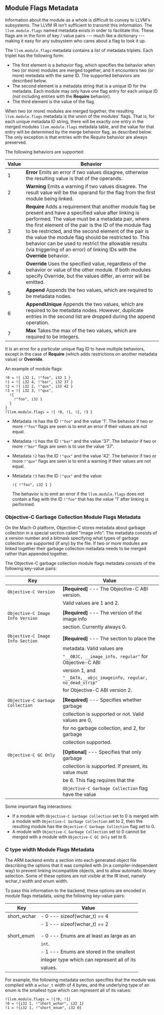 Module Flags Metadata
---------------------

Information about the module as a whole is difficult to convey to
LLVM\'s subsystems. The LLVM IR isn\'t sufficient to transmit this
information. The `llvm.module.flags` named metadata exists in order to
facilitate this. These flags are in the form of key / value pairs \-\--
much like a dictionary \-\-- making it easy for any subsystem who cares
about a flag to look it up.

The `llvm.module.flags` metadata contains a list of metadata triplets.
Each triplet has the following form:

-   The first element is a *behavior* flag, which specifies the behavior
    when two (or more) modules are merged together, and it encounters
    two (or more) metadata with the same ID. The supported behaviors are
    described below.
-   The second element is a metadata string that is a unique ID for the
    metadata. Each module may only have one flag entry for each unique
    ID (not including entries with the **Require** behavior).
-   The third element is the value of the flag.

When two (or more) modules are merged together, the resulting
`llvm.module.flags` metadata is the union of the modules\' flags. That
is, for each unique metadata ID string, there will be exactly one entry
in the merged modules `llvm.module.flags` metadata table, and the value
for that entry will be determined by the merge behavior flag, as
described below. The only exception is that entries with the *Require*
behavior are always preserved.

The following behaviors are supported:

| Value | Behavior                                                                                                                                                                                                                                                                                                                                                                                                                                                                          |
|-------|-----------------------------------------------------------------------------------------------------------------------------------------------------------------------------------------------------------------------------------------------------------------------------------------------------------------------------------------------------------------------------------------------------------------------------------------------------------------------------------|
| 1     |  **Error**  Emits an error if two values disagree, otherwise the resulting value is that of the operands.                                               
| 2     |   **Warning** Emits a warning if two values disagree. The result value will be the operand for the flag from the first module being linked.             
| 3     |  **Require** Adds a requirement that another module flag be present and have a specified value after linking is performed. The value must be a metadata pair, where the first element of the pair is the ID of the module flag to be restricted, and the second element of the pair is the value the module flag should be restricted to. This behavior can be used to restrict the allowable results (via triggering of an error) of linking IDs with the **Override** behavior. |
| 4     |  **Override**  Uses the specified value, regardless of the behavior or value of the other module. If both modules specify Override, but the values differ, an error will be emitted.                                                                                                                                                                                                                                                                                              |
| 5     |  **Append**  Appends the two values, which are required to be metadata nodes.                                                                                                                                                                                                                                                                                                                                                                                                     |
| 6     |  **AppendUnique**   Appends the two values, which are required to be metadata nodes. However, duplicate entries in the second list are dropped during the append operation.                                                                                                                                                                                                                                                                                                       |
| 7     |  **Max**  Takes the max of the two values, which are required to be integers.                                                                                                                                                                                                                                                                                                                                                                                                     |

It is an error for a particular unique flag ID to have multiple
behaviors, except in the case of **Require** (which adds restrictions on
another metadata value) or **Override**.

An example of module flags:

``` {.llvm}
!0 = !{ i32 1, !"foo", i32 1 }
!1 = !{ i32 4, !"bar", i32 37 }
!2 = !{ i32 2, !"qux", i32 42 }
!3 = !{ i32 3, !"qux",
  !{
    !"foo", i32 1
  }
}
!llvm.module.flags = !{ !0, !1, !2, !3 }
```

-   Metadata `!0` has the ID `!"foo"` and the value \'1\'. The behavior
    if two or more `!"foo"` flags are seen is to emit an error if their
    values are not equal.

-   Metadata `!1` has the ID `!"bar"` and the value \'37\'. The behavior
    if two or more `!"bar"` flags are seen is to use the value \'37\'.

-   Metadata `!2` has the ID `!"qux"` and the value \'42\'. The behavior
    if two or more `!"qux"` flags are seen is to emit a warning if their
    values are not equal.

-   Metadata `!3` has the ID `!"qux"` and the value:

        !{ !"foo", i32 1 }

    The behavior is to emit an error if the `llvm.module.flags` does not
    contain a flag with the ID `!"foo"` that has the value \'1\' after
    linking is performed.

### Objective-C Garbage Collection Module Flags Metadata

On the Mach-O platform, Objective-C stores metadata about garbage
collection in a special section called \"image info\". The metadata
consists of a version number and a bitmask specifying what types of
garbage collection are supported (if any) by the file. If two or more
modules are linked together their garbage collection metadata needs to
be merged rather than appended together.

The Objective-C garbage collection module flags metadata consists of the
following key-value pairs:

| Key                               | Value                                                   |
|-----------------------------------|---------------------------------------------------------|
| `Objective-C Version`             | **\[Required\]** \-\-- The Objective-C ABI version.     |
|                                   |   Valid values are 1 and 2.                             |
|                                   |                                                         |    
| `Objective-C Image Info Version`  | **\[Required\]** \-\-- The version of the image info    |
|                                   |   section. Currently always 0.                          |
|                                   |                                                         |
| `Objective-C Image Info Section`  | **\[Required\]** \-\-- The section to place the         |
|                                   |   metadata. Valid values are                            |    
|                                   |   `"__OBJC, __image_info, regular"` for Objective-C ABI |    
|                                   |   version 1, and                                        |        
|                                   |   `"__DATA,__objc_imageinfo, regular, no_dead_strip"`   |
|                                   |   for Objective-C ABI version 2.                        |    
|                                   |                                                         |        
| `Objective-C Garbage Collection`  | **\[Required\]** \-\-- Specifies whether garbage        |    
|                                   |   collection is supported or not. Valid values are 0,   |        
|                                   |   for no garbage collection, and 2, for garbage         |            
|                                   |   collection supported.                                 |                
|                                   |                                                         |                
| `Objective-C GC Only`             | **\[Optional\]** \-\-- Specifies that only garbage      |            
|                                   |   collection is supported. If present, its value must   |                
|                                   |   be 6. This flag requires that the                     |                    
|                                   |   `Objective-C Garbage Collection` flag have the value  |                

Some important flag interactions:

-   If a module with `Objective-C Garbage Collection` set to 0 is merged
    with a module with `Objective-C Garbage Collection` set to 2, then
    the resulting module has the `Objective-C Garbage Collection` flag
    set to 0.
-   A module with `Objective-C Garbage Collection` set to 0 cannot be
    merged with a module with `Objective-C GC Only` set to 6.

### C type width Module Flags Metadata

The ARM backend emits a section into each generated object file
describing the options that it was compiled with (in a
compiler-independent way) to prevent linking incompatible objects, and
to allow automatic library selection. Some of these options are not
visible at the IR level, namely wchar\_t width and enum width.

To pass this information to the backend, these options are encoded in
module flags metadata, using the following key-value pairs:

| Key                | Value                                           |
|--------------------|-------------------------------------------------|
| short\_wchar       | -   0 \-\-- sizeof(wchar\_t) == 4               |
|                    | -   1 \-\-- sizeof(wchar\_t) == 2               |
|                    |                                                 |
|                    |                                                 |
| short\_enum        | -   0 \-\-- Enums are at least as large as an   |
|                    |     `int`.                                      |
|                    | -   1 \-\-- Enums are stored in the smallest    |
|                    |     integer type which can represent all of its |
|                    |     values.                                     |

For example, the following metadata section specifies that the module
was compiled with a `wchar_t` width of 4 bytes, and the underlying type
of an enum is the smallest type which can represent all of its values:

    !llvm.module.flags = !{!0, !1}
    !0 = !{i32 1, !"short_wchar", i32 1}
    !1 = !{i32 1, !"short_enum", i32 0}

